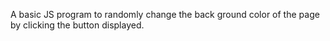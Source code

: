 A basic JS program to randomly change the back ground color of the page by clicking the button displayed.
